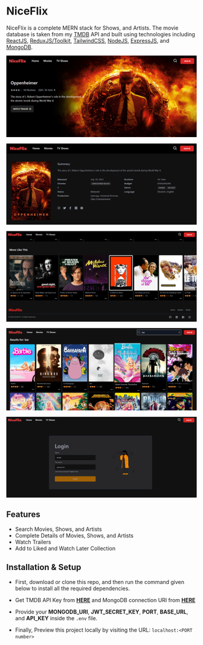 
# NiceFlix

NiceFlix is a complete MERN stack for Shows, and Artists. The movie database is taken from my [TMDB](https://www.themoviedb.org/) API and built using technologies including [ReactJS](https://reactjs.org/), [ReduxJS/Toolkit](https://redux-toolkit.js.org/), [TailwindCSS](https://tailwindcss.com/), [NodeJS](https://nodejs.org/), [ExpressJS](https://expressjs.com/), and [MongoDB](https://www.mongodb.com/).

![screenshot](Screenshots/niceflix.png)

![screenshot](Screenshots/movie.png)

![screenshot](Screenshots/morelike.png)

![screenshot](Screenshots/search.png)

![screenshot](Screenshots/login.png)


## Features

- Search Movies, Shows, and Artists
- Complete Details of Movies, Shows, and Artists
- Watch Trailers
- Add to Liked and Watch Later Collection

## Installation & Setup

- First, download or clone this repo, and then run the command given below to install all the required dependencies.

- Get TMDB API Key from **[HERE](https://developers.themoviedb.org/3)** and MongoDB connection URI from **[HERE](https://www.mongodb.com/)**

- Provide your **MONGODB_URI**, **JWT_SECRET_KEY**, **PORT**, **BASE_URL**, and **API_KEY** inside the `.env` file.

- Finally, Preview this project locally by visiting the URL: `localhost:<PORT number>`

